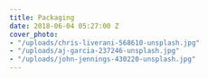 ```yaml
---
title: Packaging
date: 2018-06-04 05:27:00 Z
cover_photo:
- "/uploads/chris-liverani-568610-unsplash.jpg"
- "/uploads/aj-garcia-237246-unsplash.jpg"
- "/uploads/john-jennings-430220-unsplash.jpg"
---
```


